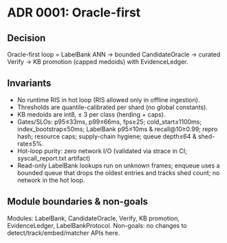 # ADR 0001: Oracle-first

## Decision

Oracle-first loop = LabelBank ANN → bounded CandidateOracle → curated Verify → KB promotion (capped medoids) with EvidenceLedger.

## Invariants

- No runtime RIS in hot loop (RIS allowed only in offline ingestion).
- Thresholds are quantile-calibrated per shard (no global constants).
- KB medoids are int8, ≤ 3 per class (herding + caps).
- Gates/SLOs: p95≤33ms, p99≤66ms, fps≥25; cold_start≤1100ms; index_bootstrap≤50ms; LabelBank p95≤10ms & recall@10≥0.99; repro hash; resource caps; supply-chain hygiene; queue depth≤64 & shed-rate≤5%.
- Hot-loop purity: zero network I/O (validated via strace in CI; syscall_report.txt artifact)
- Read-only LabelBank lookups run on unknown frames; enqueue uses a bounded queue that drops the oldest entries and tracks shed count; no network in the hot loop.

## Module boundaries & non-goals

Modules: LabelBank, CandidateOracle, Verify, KB promotion, EvidenceLedger, LabelBankProtocol.
Non-goals: no changes to detect/track/embed/matcher APIs here.
